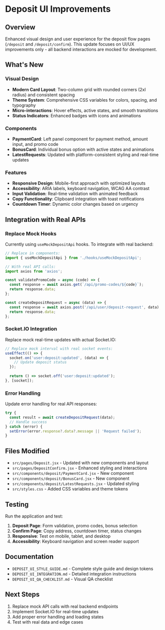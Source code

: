 # Deposit UI Improvements

## Overview

Enhanced visual design and user experience for the deposit flow pages (`/deposit` and `/deposit/confirm`). This update focuses on UI/UX improvements only - all backend interactions are mocked for development.

## What's New

### Visual Design
- **Modern Card Layout**: Two-column grid with rounded corners (2xl radius) and consistent spacing
- **Theme System**: Comprehensive CSS variables for colors, spacing, and typography
- **Micro-interactions**: Hover effects, active states, and smooth transitions
- **Status Indicators**: Enhanced badges with icons and animations

### Components
- **PaymentCard**: Left panel component for payment method, amount input, and promo code
- **BonusCard**: Individual bonus option with active states and animations
- **LatestRequests**: Updated with platform-consistent styling and real-time updates

### Features
- **Responsive Design**: Mobile-first approach with optimized layouts
- **Accessibility**: ARIA labels, keyboard navigation, WCAG AA contrast
- **Input Validation**: Real-time validation with animated feedback
- **Copy Functionality**: Clipboard integration with toast notifications
- **Countdown Timer**: Dynamic color changes based on urgency

## Integration with Real APIs

### Replace Mock Hooks

Currently using `useMockDepositApi` hooks. To integrate with real backend:

```jsx
// Replace in components:
import { useMockDepositApi } from './hooks/useMockDepositApi';

// With real API calls:
import axios from 'axios';

const validatePromoCode = async (code) => {
  const response = await axios.get(`/api/promo-codes/${code}`);
  return response.data;
};

const createDepositRequest = async (data) => {
  const response = await axios.post('/api/user/deposit-request', data);
  return response.data;
};
```

### Socket.IO Integration

Replace mock real-time updates with actual Socket.IO:

```jsx
// Replace mock interval with real socket events:
useEffect(() => {
  socket.on('user:deposit:updated', (data) => {
    // Update deposit status
  });
  
  return () => socket.off('user:deposit:updated');
}, [socket]);
```

### Error Handling

Update error handling for real API responses:

```jsx
try {
  const result = await createDepositRequest(data);
  // Handle success
} catch (error) {
  setError(error.response?.data?.message || 'Request failed');
}
```

## Files Modified

- `src/pages/Deposit.jsx` - Updated with new components and layout
- `src/pages/DepositConfirm.jsx` - Enhanced styling and interactions
- `src/components/deposit/PaymentCard.jsx` - New component
- `src/components/deposit/BonusCard.jsx` - New component
- `src/components/deposit/LatestRequests.jsx` - Updated styling
- `src/styles.css` - Added CSS variables and theme tokens

## Testing

Run the application and test:

1. **Deposit Page**: Form validation, promo codes, bonus selection
2. **Confirm Page**: Copy address, countdown timer, status changes
3. **Responsive**: Test on mobile, tablet, and desktop
4. **Accessibility**: Keyboard navigation and screen reader support

## Documentation

- `DEPOSIT_UI_STYLE_GUIDE.md` - Complete style guide and design tokens
- `DEPOSIT_UI_INTEGRATION.md` - Detailed integration instructions
- `DEPOSIT_UI_QA_CHECKLIST.md` - Visual QA checklist

## Next Steps

1. Replace mock API calls with real backend endpoints
2. Implement Socket.IO for real-time updates
3. Add proper error handling and loading states
4. Test with real data and edge cases
